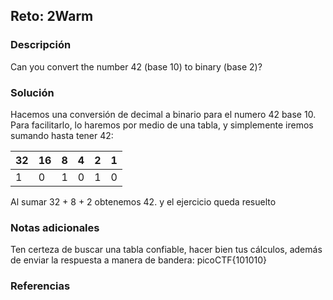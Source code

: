 ## Reto: 2Warm
### Descripción
Can you convert the number 42 (base 10) to binary (base 2)?
### Solución
Hacemos una conversión de decimal a binario para el numero 42 base 10.
Para facilitarlo, lo haremos por medio de una tabla, y simplemente iremos sumando hasta tener 42:

| 32  | 16  | 8   | 4   | 2   | 1   |
| --- | --- | --- | --- | --- | --- |
| 1   | 0   | 1   | 0   | 1   | 0   |

Al sumar 32 + 8 + 2 obtenemos 42. y el ejercicio queda resuelto
### Notas adicionales
Ten certeza de buscar una tabla confiable, hacer bien tus cálculos, además de enviar la respuesta a manera de bandera: picoCTF{101010}
### Referencias
